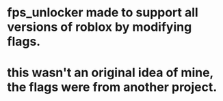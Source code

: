 # fps_unlocker made to support all versions of roblox by modifying flags.

# this wasn't an original idea of mine, the flags were from another project.
